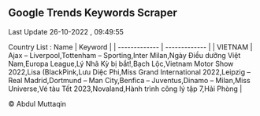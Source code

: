 

## Google Trends Keywords Scraper 
 
Last Update 26-10-2022 , 09:49:55

Country List :
 Name  | Keyword |
| ------------- | ------------- |
| VIETNAM | Ajax – Liverpool,Tottenham – Sporting,Inter Milan,Ngày Điều dưỡng Việt Nam,Europa League,Lý Nhã Kỳ bị bắt!,Bạch Lộc,Vietnam Motor Show 2022,Lisa (BlackPink,Lưu Diệc Phi,Miss Grand International 2022,Leipzig – Real Madrid,Dortmund – Man City,Benfica – Juventus,Dinamo – Milan,Miss Universe,Vé tàu Tết 2023,Novaland,Hành trình công lý tập 7,Hải Phòng |



© Abdul Muttaqin 
